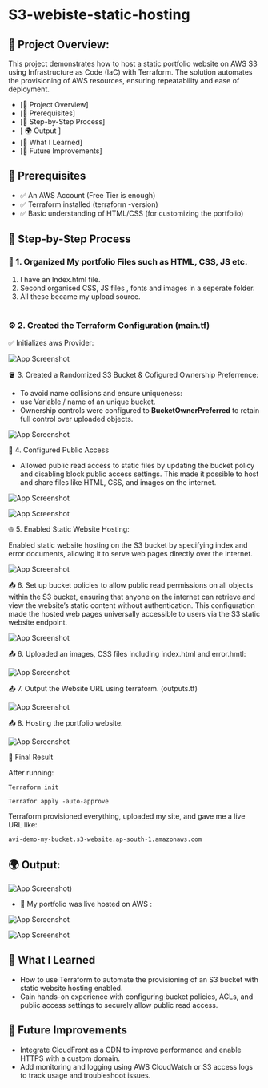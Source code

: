 # S3-webiste-static-hosting

## 📌 Project Overview:

This project demonstrates how to host a static portfolio website on AWS S3 using Infrastructure as Code (IaC) with Terraform.
The solution automates the provisioning of AWS resources, ensuring repeatability and ease of deployment.

- [📌 Project Overview]
- [🔧 Prerequisites]
- [🧱 Step-by-Step Process]
- [ 🌍 Output ]
- [🧠 What I Learned]
- [📌 Future Improvements]






## 🔧 Prerequisites

- ✅ An AWS Account (Free Tier is enough)
- ✅ Terraform installed (terraform -version)
- ✅ Basic understanding of HTML/CSS (for customizing the portfolio)

## 🧱 Step-by-Step Process

### 🥇 1. Organized My portfolio Files such as HTML, CSS, JS etc.
1. I have an Index.html file.
2. Second organised CSS, JS files , fonts and images in a seperate folder.
3. All these became my upload source.
#
### ⚙️ 2. Created the Terraform Configuration (main.tf)

✅ Initializes aws Provider:

![App Screenshot](https://github.com/AvinashSaxena17/terraform-s3-portfolio-hosting/blob/232025fc63ca61da8fe36e6e9e310ce46a335385/s3-images/s3-terraform%20provider.png)


🪣 3. Created a Randomized S3 Bucket & Cofigured Ownership Preferrence:
-  To avoid name collisions and ensure uniqueness:
-  use Variable / name of an unique bucket.
-  Ownership controls were configured to **BucketOwnerPreferred** to retain full control over uploaded objects.

![App Screenshot](https://github.com/AvinashSaxena17/terraform-s3-portfolio-hosting/blob/232025fc63ca61da8fe36e6e9e310ce46a335385/s3-images/s3-bucket-source.png)

🔐 4. Configured Public Access
- Allowed public read access to static files by updating the bucket policy and disabling block public access settings. This made it possible to host and share files like HTML, CSS, and images on the internet.

![App Screenshot](https://github.com/AvinashSaxena17/terraform-s3-portfolio-hosting/blob/232025fc63ca61da8fe36e6e9e310ce46a335385/s3-images/s3-public%20access.png)

![App Screenshot](https://github.com/AvinashSaxena17/terraform-s3-portfolio-hosting/blob/232025fc63ca61da8fe36e6e9e310ce46a335385/s3-images/s3-acl.png)


🌐 5. Enabled Static Website Hosting:

Enabled static website hosting on the S3 bucket by specifying index and error documents, allowing it to serve web pages directly over the internet.


![App Screenshot](https://github.com/AvinashSaxena17/terraform-s3-portfolio-hosting/blob/232025fc63ca61da8fe36e6e9e310ce46a335385/s3-images/s3-hosting.png)

📤 6. Set up bucket policies to allow public read permissions on all objects within the S3 bucket, ensuring that anyone on the internet can retrieve and view the website’s static content without authentication. This configuration made the hosted web pages universally accessible to users via the S3 static website endpoint.

![App Screenshot](https://github.com/AvinashSaxena17/s3-webiste-static-hosting/blob/main/images/bucket_policies.png)




📤 6. Uploaded an images, CSS files including index.html and error.hmtl:

![App Screenshot](https://github.com/AvinashSaxena17/s3-webiste-static-hosting/blob/main/images/upload%20files.png)


📤 7. Output the Website URL using terraform. (outputs.tf)

![App Screenshot](https://github.com/AvinashSaxena17/s3-webiste-static-hosting/blob/main/images/s3-output-1.png)

📤 8. Hosting the portfolio website.

![App Screenshot](https://github.com/AvinashSaxena17/s3-webiste-static-hosting/blob/main/images/s3-website%20hosting.png)


🧪 Final Result

After running:
```
Terraform init

Terrafor apply -auto-approve
```

Terraform provisioned everything, uploaded my site, and gave me a live URL like:

```
avi-demo-my-bucket.s3-website.ap-south-1.amazonaws.com
```


## 🌍 Output:

![App Screenshot](https://github.com/AvinashSaxena17/terraform-s3-portfolio-hosting/blob/4e7f2bce9329f375fc6dc2997869e2239b5d2fe8/s3-images/s3-output.png))




- 🎉 My portfolio was live hosted on AWS :

![App Screenshot](https://github.com/AvinashSaxena17/terraform-s3-portfolio-hosting/blob/4e7f2bce9329f375fc6dc2997869e2239b5d2fe8/s3-images/s3-url-aws-console.png)


![App Screenshot](https://github.com/AvinashSaxena17/terraform-s3-portfolio-hosting/blob/e885af385e952293434cc35b74f50e617781ac2b/s3-images/s3-webiste-host.png)


## 🧠 What I Learned

- How to use Terraform to automate the provisioning of an S3 bucket with static website hosting enabled.
- Gain hands-on experience with configuring bucket policies, ACLs, and public access settings to securely allow public read access.

## 📌 Future Improvements

- Integrate CloudFront as a CDN to improve performance and enable HTTPS with a custom domain.
- Add monitoring and logging using AWS CloudWatch or S3 access logs to track usage and troubleshoot issues.

